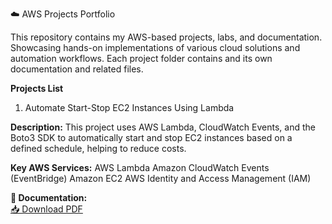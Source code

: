 ☁️ AWS Projects Portfolio
  
This repository contains my AWS-based projects, labs, and documentation.
Showcasing hands-on implementations of various cloud solutions and automation workflows.
Each project folder contains and its own documentation and related files.

**Projects List**

1. Automate Start-Stop EC2 Instances Using Lambda

**Description:**
This project uses AWS Lambda, CloudWatch Events, and the Boto3 SDK to automatically start and stop EC2 instances based on a defined schedule, helping to reduce costs.

**Key AWS Services:**
AWS Lambda
Amazon CloudWatch Events (EventBridge)
Amazon EC2
AWS Identity and Access Management (IAM)

**📄 Documentation:**  
[📥 Download PDF](mm)


